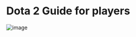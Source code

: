 # Dota 2 Guide for players

![image](https://user-images.githubusercontent.com/52223211/166819771-a7dfb2bc-d598-4759-a486-a4ff83b140f1.png)
